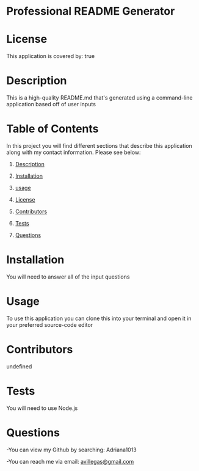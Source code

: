 
  # Professional README Generator
  # License
  This application is covered by: true
  # Description
  This is a high-quality README.md that's generated using a command-line application based off of user inputs
  # Table of Contents
  In this project you will find different sections that describe this application along with my contact information. Please see below:

  1. [Description](#description)

  2. [Installation](#installation)

  3. [usage](#usage)

  4. [License](#license)

  5. [Contributors](#contributors)

  6. [Tests](#test)

  7. [Questions](#questions)

  # Installation 
  You will need to answer all of the input questions
  # Usage 
  To use this application you can clone this into your terminal and open it in your preferred source-code editor
  # Contributors
  undefined
  # Tests
  You will need to use Node.js
  # Questions
  -You can view my Github by searching: Adriana1013

  -You can reach me via email: avillegas@gmail.com

